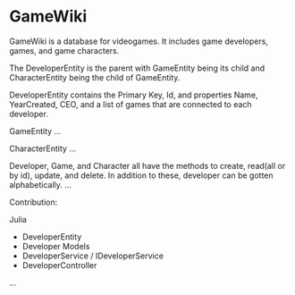 # GameWiki
GameWiki is a database for videogames. It includes game developers, games, and game characters. 

The DeveloperEntity is the parent with GameEntity being its child and CharacterEntity being the child of GameEntity.

DeveloperEntity contains the Primary Key, Id, and properties Name, YearCreated, CEO, and a list of games that are connected to each developer. 

GameEntity ...

CharacterEntity ...

Developer, Game, and Character all have the methods to create, read(all or by id), update, and delete. 
In addition to these, developer can be gotten alphabetically.
...

Contribution: 

Julia
- DeveloperEntity
- Developer Models
- DeveloperService / IDeveloperService
- DeveloperController

...
